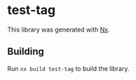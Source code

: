 # test-tag

This library was generated with [Nx](https://nx.dev).

## Building

Run `nx build test-tag` to build the library.
